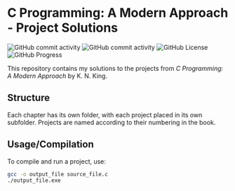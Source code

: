 # C Programming: A Modern Approach - Project Solutions
![GitHub commit activity](https://img.shields.io/github/commit-activity/t/AndrewPchajek/C-Programming-Solutions?style=for-the-badge&label=Total%20Commits) ![GitHub commit activity](https://img.shields.io/github/commit-activity/m/AndrewPchajek/C-Programming-Solutions?style=for-the-badge&label=Commits&color=yellow) ![GitHub License](https://img.shields.io/github/license/AndrewPchajek/C-Programming-Solutions?style=for-the-badge) ![GitHub Progress](https://img.shields.io/badge/Progress-4%2F27%20Chapters-orange?style=for-the-badge)

This repository contains my solutions to the projects from *C Programming: A Modern Approach* by K. N. King.
## Structure
Each chapter has its own folder, with each project placed in its own subfolder. Projects are named according to their numbering in the book.  
## Usage/Compilation
To compile and run a project, use:
```sh
gcc -o output_file source_file.c
./output_file.exe
```
